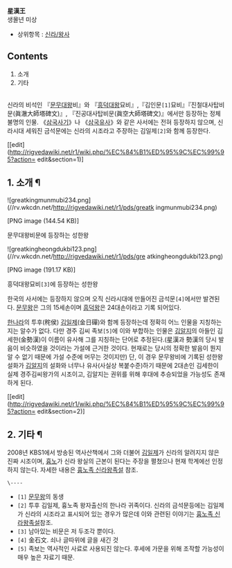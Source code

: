 **星漢王**  
생몰년 미상

  * 상위항목 : [신라/왕사](%EC%8B%A0%EB%9D%BC/%EC%99%95%EC%82%AC.md)  

## Contents

    

1. 소개 
2. 기타 

  
﻿  
신라의 비석인 『[문무대왕](%EB%AC%B8%EB%AC%B4%EC%99%95.md)비』와
『[흥덕대왕](%ED%9D%A5%EB%8D%95%EC%99%95.md)묘비』,『김인문`[1]`묘비』『진철대사탑비문(眞澈大師塔碑文)』,
『진공대사탑비문(眞空大師塔碑文)』에서만 등장하는 정체불명의 인물.
《[삼국사기](%EC%82%BC%EA%B5%AD%EC%82%AC%EA%B8%B0.md)》나
《[삼국유사](%EC%82%BC%EA%B5%AD%EC%9C%A0%EC%82%AC.md)》와 같은 사서에는 전혀 등장하지 않으며,
신라시대 세워진 금석문에는 신라의 시조라고 주장하는 김일제`[2]`와 함께 등장한다.

[[edit](http://rigvedawiki.net/r1/wiki.php/%EC%84%B1%ED%95%9C%EC%99%95?action=
edit&section=1)]

## 1. 소개 ¶

![greatkingmunmubi234.png](//rv.wkcdn.net/http://rigvedawiki.net/r1/pds/greatk
ingmunmubi234.png)

[PNG image (144.54 KB)]

문무대왕비문에 등장하는 성한왕

  

![greatkingheongdukbi123.png](//rv.wkcdn.net/http://rigvedawiki.net/r1/pds/gre
atkingheongdukbi123.png)

[PNG image (191.17 KB)]

흥덕대왕묘비`[3]`에 등장하는 성한왕

  
한국의 사서에는 등장하지 않으며 오직 신라시대에 만들어진 금석문`[4]`에서만 발견된다.
[문무왕](%EB%AC%B8%EB%AC%B4%EC%99%95.md)은 그의 15세손이며
[흥덕왕](%ED%9D%A5%EB%8D%95%EC%99%95.md)은 24대손이라고 기록 되어있다.

  

[한나라](%ED%95%9C%EB%82%98%EB%9D%BC.md)의 투후(秺侯)
[김일제](%EA%B9%80%EC%9D%BC%EC%A0%9C.md)(金日磾)와 함께 등장하는데 정확히 어느 인물을 지칭하는지는 알수가
없다. 다만 경주 김씨 족보`[5]`에 이와 부합하는 인물은 [김알지](%EA%B9%80%EC%95%8C%EC%A7%80.md)의
아들인 김세한(金勢漢)이 이름이 유사해 그를 지칭하는 단어로 추정된다.(星漢과 勢漢의 당시 발음이 비슷하였을 것이라는 가설에 근거한 것이다.
현재로는 당시의 정확한 발음이 뭔지 알 수 없기 때문에 가설 수준에 머무는 것이지만) 단, 이 경우 문무왕비에 기록된 성한왕 설화가
[김알지](%EA%B9%80%EC%95%8C%EC%A7%80.md)의 설화와 너무나 유사(사실상 복붙수준)하기 때문에 2대손인 김세한이
실제 경주김씨왕가의 시조이고, 김알지는 권위를 위해 후대에 추승되었을 가능성도 존재하게 된다.

  

[[edit](http://rigvedawiki.net/r1/wiki.php/%EC%84%B1%ED%95%9C%EC%99%95?action=
edit&section=2)]

## 2. 기타 ¶

2008년 KBS1에서 방송된 역사산책에서 그와 더불어 [김일제](%EA%B9%80%EC%9D%BC%EC%A0%9C.md)가 신라의
알려지지 않은 진짜 시조이며, [흉노](%ED%9D%89%EB%85%B8.md)가 신라 왕실의 근본이 된다는 주장을 펼쳤으나 현재
학계에선 인정하지 않는다. 자세한 내용은 [흉노족 신라왕족설](%ED%9D%89%EB%85%B8%EC%A1%B1%20%EC%8B%A0%EB%9D%BC%EC%99%95%EC%A1%B1%EC%84%A4.md) 참조.

`\----`

  * `[1]` [문무왕](%EB%AC%B8%EB%AC%B4%EC%99%95.md)의 동생
  * `[2]` 투후 김일제, 흉노족 왕자출신의 한나라 귀족이다. 신라의 금석문등에는 김일제가 신라의 시조라고 표시되어 있는 경우가 많은데 이와 관련된 이야기는 [흉노족 신라왕족설](%ED%9D%89%EB%85%B8%EC%A1%B1%20%EC%8B%A0%EB%9D%BC%EC%99%95%EC%A1%B1%EC%84%A4.md)참조.
  * `[3]` 남아있는 비문은 저 두조각 뿐이다.
  * `[4]` 金石文. 쇠나 글따위에 글을 새긴 것
  * `[5]` 족보는 역사적인 사료로 사용되진 않는다. 후세에 가문을 위해 조작할 가능성이 매우 높은 자료기 때문.

